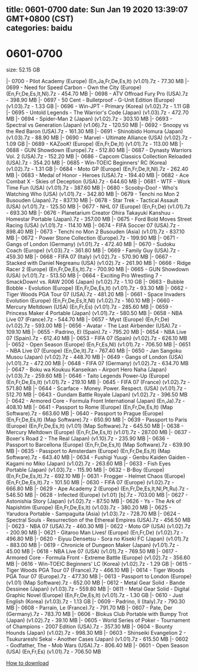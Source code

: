 
title: 0601-0700
date: Sun Jan 19 2020 13:39:07 GMT+0800 (CST)    
categories: baidu
---

# 0601-0700
size: 52.15 GB
 
 
|- 0700 - Pilot Academy (Europe) (En,Ja,Fr,De,Es,It) (v1.01).7z - 77.30 MB
|- 0699 - Need for Speed Carbon - Own the City (Europe) (En,Fr,De,Es,It,Nl).7z - 454.70 MB
|- 0698 - ATV Offroad Fury Pro (USA).7z - 398.90 MB
|- 0697 - 50 Cent - Bulletproof - G-Unit Edition (Europe) (v1.03).7z - 1.33 GB
|- 0696 - Win-JPT - Primary (Korea) (v1.02).7z - 1.11 GB
|- 0695 - Untold Legends - The Warrior's Code (Japan) (v1.03).7z - 472.70 MB
|- 0694 - Spider-Man 2 (Japan) (v1.02).7z - 303.10 MB
|- 0693 - Spectral vs Generation (Japan) (v1.06).7z - 120.50 MB
|- 0692 - Snoopy vs the Red Baron (USA).7z - 161.30 MB
|- 0691 - Shinobido Homura (Japan) (v1.03).7z - 88.90 MB
|- 0690 - Marvel - Ultimate Alliance (USA) (v1.02).7z - 1.09 GB
|- 0689 - KAZooK! (Europe) (En,Fr,De,It) (v1.01).7z - 113.00 MB
|- 0688 - GUN Showdown (Europe).7z - 512.80 MB
|- 0687 - Dynasty Warriors Vol. 2 (USA).7z - 152.20 MB
|- 0686 - Capcom Classics Collection Reloaded (USA).7z - 354.20 MB
|- 0685 - Win-TOEIC Beginners' RC (Korea) (v1.02).7z - 1.31 GB
|- 0684 - Moto GP (Europe) (En,Fr,De,It,Nl).7z - 262.40 MB
|- 0683 - Medal of Honor - Heroes (USA).7z - 194.40 MB
|- 0682 - Ace Combat X - Skies of Deception (USA).7z - 644.60 MB
|- 0681 - WTF - Work Time Fun (USA) (v1.01).7z - 387.60 MB
|- 0680 - Scooby-Doo! - Who's Watching Who (USA) (v1.01).7z - 342.80 MB
|- 0679 - Tenchi no Mon 2 Busouden (Japan).7z - 837.10 MB
|- 0678 - Star Trek - Tactical Assault (USA) (v1.01).7z - 125.50 MB
|- 0677 - NHL 07 (Europe) (En,Fr,De) (v1.01).7z - 693.30 MB
|- 0676 - Planetarium Creator Ohira Takayuki Kanshuu - Homestar Portable (Japan).7z - 357.00 MB
|- 0675 - Ford Bold Moves Street Racing (USA) (v1.01).7z - 114.10 MB
|- 0674 - FIFA Soccer 07 (USA).7z - 898.40 MB
|- 0673 - Tenchi no Mon 2 Busouden (Asia) (v1.01).7z - 837.10 MB
|- 0672 - Power Stone Collection (Europe).7z - 199.90 MB
|- 0671 - Gangs of London (Germany) (v1.01).7z - 472.40 MB
|- 0670 - Sudoku Coach (Europe) (v1.03).7z - 361.80 MB
|- 0669 - Family Guy (USA).7z - 459.30 MB
|- 0668 - FIFA 07 (Italy) (v1.02).7z - 570.90 MB
|- 0667 - Stacked with Daniel Negreanu (USA) (v1.02).7z - 261.90 MB
|- 0666 - Ridge Racer 2 (Europe) (En,Fr,De,Es,It).7z - 700.90 MB
|- 0665 - GUN Showdown (USA) (v1.01).7z - 513.50 MB
|- 0664 - Exciting Pro Wrestling 7 - SmackDown! vs. RAW 2006 (Japan) (v1.02).7z - 1.10 GB
|- 0663 - Bubble Bobble - Evolution (Europe) (En,Fr,De,Es,It) (v1.01).7z - 93.30 MB
|- 0662 - Tiger Woods PGA Tour 07 (USA).7z - 481.20 MB
|- 0661 - Space Invaders Evolution (Europe) (En,Fr,De,Es,It,Nl) (v1.02).7z - 160.10 MB
|- 0660 - Mercury Meltdown (USA) (En,Fr,Es) (v1.01).7z - 285.60 MB
|- 0659 - Princess Maker 4 Portable (Japan) (v1.01).7z - 580.50 MB
|- 0658 - NBA Live 07 (France).7z - 544.70 MB
|- 0657 - Myst (Europe) (En,Fr,De) (v1.02).7z - 593.00 MB
|- 0656 - Avatar - The Last Airbender (USA).7z - 109.10 MB
|- 0655 - Padrino, El (Spain).7z - 795.20 MB
|- 0654 - NBA Live 07 (Spain).7z - 612.40 MB
|- 0653 - FIFA 07 (Spain) (v1.02).7z - 626.10 MB
|- 0652 - Open Season (Europe) (En,Fr,Es,Nl) (v1.01).7z - 706.50 MB
|- 0651 - NBA Live 07 (Europe) (En,De,It).7z - 767.40 MB
|- 0650 - Jan Sangoku Musou (Japan) (v1.02).7z - 448.70 MB
|- 0649 - Gangs of London (USA) (v1.01).7z - 472.00 MB
|- 0648 - FIFA 07 (Germany) (v1.02).7z - 634.70 MB
|- 0647 - Boku wa Koukuu Kanseikan - Airport Hero Naha (Japan) (v1.03).7z - 259.60 MB
|- 0646 - Taito Legends Power-Up (Europe) (En,Fr,De,Es,It) (v1.01).7z - 219.10 MB
|- 0645 - FIFA 07 (France) (v1.02).7z - 571.80 MB
|- 0644 - Scarface - Money. Power. Respect. (USA) (v1.01).7z - 512.70 MB
|- 0643 - Gundam Battle Royale (Japan) (v1.02).7z - 396.50 MB
|- 0642 - Armored Core - Formula Front International (Japan) (En,Ja).7z - 408.10 MB
|- 0641 - Passport to Rome (Europe) (En,Fr,De,Es,It) (Map Software).7z - 663.60 MB
|- 0640 - Passport to Prague (Europe) (En,Fr,De,Es,It) (Map Software).7z - 650.90 MB
|- 0639 - Passport to Paris (Europe) (En,Fr,De,Es,It) (v1.01) (Map Software).7z - 645.50 MB
|- 0638 - Mercury Meltdown (Europe) (En,Fr,De,Es,It) (v1.01).7z - 287.00 MB
|- 0637 - Boxer's Road 2 - The Real (Japan) (v1.10).7z - 235.90 MB
|- 0636 - Passport to Barcellona (Europe) (En,Fr,De,Es,It) (Map Software).7z - 639.90 MB
|- 0635 - Passport to Amsterdam (Europe) (En,Fr,De,Es,It) (Map Software).7z - 643.40 MB
|- 0634 - Fushigi Yuugi - Genbu Kaiden Gaiden - Kagami no Miko (Japan) (v1.02).7z - 263.60 MB
|- 0633 - Fish Eyes Portable (Japan) (v1.03).7z - 115.90 MB
|- 0632 - B-Boy (Europe) (En,Fr,De,Es,It).7z - 692.10 MB
|- 0631 - Frogger - Helmet Chaos (Europe) (En,Fr,De,Es,It).7z - 101.50 MB
|- 0630 - FIFA 07 (Europe) (v1.02).7z - 666.80 MB
|- 0629 - Ape Academy 2 (Europe) (En,Fr,De,Es,It,Nl,Pt,Ru).7z - 546.50 MB
|- 0628 - Infected (Europe) (v1.01) [b].7z - 703.00 MB
|- 0627 - Astonishia Story (Japan) (v1.02).7z - 87.50 MB
|- 0626 - Ys - The Ark of Napishtim (Europe) (En,Fr,De,Es,It) (v1.03).7z - 380.20 MB
|- 0625 - Yarudora Portable - Sampaguita (Asia) (v1.03).7z - 728.70 MB
|- 0624 - Spectral Souls - Resurrection of the Ethereal Empires (USA).7z - 456.50 MB
|- 0623 - NBA 07 (USA).7z - 460.30 MB
|- 0622 - Moto GP (USA) (v1.02).7z - 200.90 MB
|- 0621 - Gitaroo Man Lives! (Europe) (En,Fr,De) (v1.02).7z - 496.80 MB
|- 0620 - Eiyuu Densetsu - Sora no Kiseki FC (Japan) (v1.01).7z - 883.00 MB
|- 0619 - Chronicle of Dungeon Maker (Japan) (v1.01).7z - 45.00 MB
|- 0618 - NBA Live 07 (USA) (v1.01).7z - 769.50 MB
|- 0617 - Armored Core - Formula Front - Extreme Battle (Europe) (v1.02).7z - 356.60 MB
|- 0616 - Win-TOEIC Beginners' LC (Korea) (v1.02).7z - 1.29 GB
|- 0615 - Tiger Woods PGA Tour 07 (France).7z - 466.10 MB
|- 0614 - Tiger Woods PGA Tour 07 (Europe).7z - 477.30 MB
|- 0613 - Passport to London (Europe) (v1.01) (Map Software).7z - 652.00 MB
|- 0612 - Metal Gear Solid - Bande Dessinee (Japan) (v1.03).7z - 559.80 MB
|- 0611 - Metal Gear Solid - Digital Graphic Novel (Europe) (En,Fr,De,Es,It) (v1.01).7z - 1.30 GB
|- 0610 - Just English (Korea) (v1.03).7z - 1.13 GB
|- 0609 - Padrino, Il (Italy).7z - 790.30 MB
|- 0608 - Parrain, Le (France).7z - 791.70 MB
|- 0607 - Pate, Der (Germany).7z - 783.70 MB
|- 0606 - Blokus Club Portable with Bumpy Trot (Japan) (v1.02).7z - 39.10 MB
|- 0605 - World Series of Poker - Tournament of Champions - 2007 Edition (USA).7z - 357.30 MB
|- 0604 - Bounty Hounds (Japan) (v1.02).7z - 998.30 MB
|- 0603 - Shinseiki Evangelion 2 - Tsukurareshi Sekai - Another Cases (Japan) (v1.01).7z - 615.50 MB
|- 0602 - Godfather, The - Mob Wars (USA).7z - 806.40 MB
|- 0601 - Open Season (USA) (En,Fr,Es) (v1.01).7z - 706.50 MB

[How to download](https://bpcam.bemobtrk.com/go/2ceec3aa-1ca2-46d6-b9ff-aaa5c184517c?jno=5512)